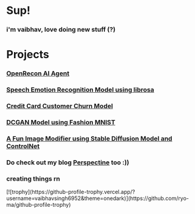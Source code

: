 # Sup!
<h3>i'm vaibhav, love doing new stuff (?)</h3>

# Projects 
<body>
  <p>
    <h3><a href="https://github.com/vaibhavsingh6952/OpenRecon_Agent">OpenRecon AI Agent</a></h3>
    <h3><a href="https://github.com/vaibhavsingh6952/speech_emotion_recog">Speech Emotion Recognition Model using librosa</a></h3>
    <h3><a href="https://github.com/vaibhavsingh6952/customer_churn">Credit Card Customer Churn Model</a></h3>
    <h3><a href="https://github.com/vaibhavsingh6952/DCGAN_Fashion_MNIST">DCGAN Model using Fashion MNIST</a></h3>
    <h3><a href="https://github.com/vaibhavsingh6952/image-modifier">A Fun Image Modifier using Stable Diffusion Model and ControlNet</a></h3>
    <h3>Do check out my blog  <a href="http://perspectine.com/">Perspectine</a> too :))</h3>
    <h3>creating things rn</h3>
  </p>
</body>
[![trophy](https://github-profile-trophy.vercel.app/?username=vaibhavsingh6952&theme=onedark)](https://github.com/ryo-ma/github-profile-trophy)
